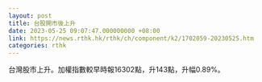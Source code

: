 ```yaml
---
layout: post
title: 台股開市後上升
date: 2023-05-25 09:07:47.000000000 +08:00
link: https://news.rthk.hk/rthk/ch/component/k2/1702059-20230525.htm
categories: rthk
---
```


台灣股市上升。加權指數較早時報16302點，升143點，升幅0.89%。
